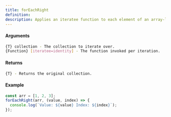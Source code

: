 ```yaml
---
title: forEachRight
definition: 
description: Applies an iteratee function to each element of an array-like object, starting from the end of the collection.
---
```



#### Arguments


```bash
{T} collection - The collection to iterate over.
{Function} [iteratee=identity] - The function invoked per iteration.
```


#### Returns


```bash
{T} - Returns the original collection.
```


#### Example


```ts
const arr = [1, 2, 3];forEachRight(arr, (value, index) => {  console.log(`Value: ${value} Index: ${index}`);});
```